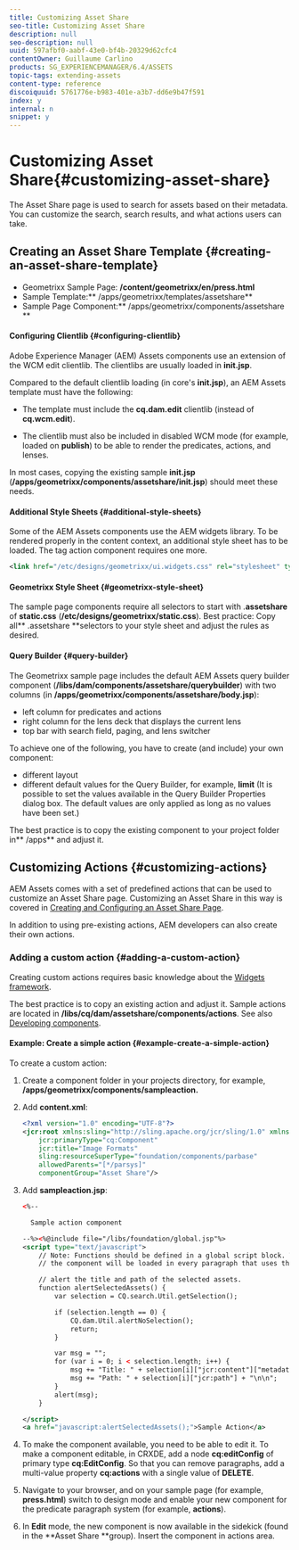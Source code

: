 ```yaml
---
title: Customizing Asset Share
seo-title: Customizing Asset Share
description: null
seo-description: null
uuid: 597afbf0-aabf-43e0-bf4b-20329d62cfc4
contentOwner: Guillaume Carlino
products: SG_EXPERIENCEMANAGER/6.4/ASSETS
topic-tags: extending-assets
content-type: reference
discoiquuid: 5761776e-b983-401e-a3b7-dd6e9b47f591
index: y
internal: n
snippet: y
---
```


# Customizing Asset Share{#customizing-asset-share}

The Asset Share page is used to search for assets based on their metadata. You can customize the search, search results, and what actions users can take.

## Creating an Asset Share Template {#creating-an-asset-share-template}

* Geometrixx Sample Page: **/content/geometrixx/en/press.html**
* Sample Template:** /apps/geometrixx/templates/assetshare**
* Sample Page Component:** /apps/geometrixx/components/assetshare **

#### Configuring Clientlib {#configuring-clientlib}

Adobe Experience Manager (AEM) Assets components use an extension of the WCM edit clientlib. The clientlibs are usually loaded in **init.jsp**.

Compared to the default clientlib loading (in core's **init.jsp**), an AEM Assets template must have the following:

* The template must include the **cq.dam.edit** clientlib (instead of **cq.wcm.edit**).

* The clientlib must also be included in disabled WCM mode (for example, loaded on **publish**) to be able to render the predicates, actions, and lenses.

In most cases, copying the existing sample **init.jsp** (**/apps/geometrixx/components/assetshare/init.jsp**) should meet these needs.

#### Additional Style Sheets {#additional-style-sheets}

Some of the AEM Assets components use the AEM widgets library. To be rendered properly in the content context, an additional style sheet has to be loaded. The tag action component requires one more.

```xml
<link href="/etc/designs/geometrixx/ui.widgets.css" rel="stylesheet" type="text/css">
```

#### Geometrixx Style Sheet {#geometrixx-style-sheet}

The sample page components require all selectors to start with .**assetshare** of **static.css** (**/etc/designs/geometrixx/static.css**). Best practice: Copy all** .assetshare **selectors to your style sheet and adjust the rules as desired.

#### Query Builder {#query-builder}

The Geometrixx sample page includes the default AEM Assets query builder component (**/libs/dam/components/assetshare/querybuilder**) with two columns (in **/apps/geometrixx/components/assetshare/body.jsp**):

* left column for predicates and actions
* right column for the lens deck that displays the current lens
* top bar with search field, paging, and lens switcher

To achieve one of the following, you have to create (and include) your own component:

* different layout
* different default values for the Query Builder, for example, **limit** (It is possible to set the values available in the Query Builder Properties dialog box. The default values are only applied as long as no values have been set.)

The best practice is to copy the existing component to your project folder in** /apps** and adjust it.

## Customizing Actions {#customizing-actions}

AEM Assets comes with a set of predefined actions that can be used to customize an Asset Share page. Customizing an Asset Share in this way is covered in [Creating and Configuring an Asset Share Page](../../assets/using/assets-finder-editor.md#creating-and-configuring-an-asset-share-page).

In addition to using pre-existing actions, AEM developers can also create their own actions.

### Adding a custom action {#adding-a-custom-action}

Creating custom actions requires basic knowledge about the [Widgets framework](/sites/developing/using/reference-materials/widgets-api/index.md).

The best practice is to copy an existing action and adjust it. Sample actions are located in **/libs/cq/dam/assetshare/components/actions**. See also [Developing components](../../sites/developing/using/developing-components-samples.md).

#### Example: Create a simple action {#example-create-a-simple-action}

To create a custom action:

1. Create a component folder in your projects directory, for example, **/apps/geometrixx/components/sampleaction.**
1. Add **content.xml**:

   ```xml
   <?xml version="1.0" encoding="UTF-8"?>
   <jcr:root xmlns:sling="http://sling.apache.org/jcr/sling/1.0" xmlns:cq="http://www.day.com/jcr/cq/1.0" xmlns:jcr="http://www.jcp.org/jcr/1.0"
       jcr:primaryType="cq:Component"
       jcr:title="Image Formats"
       sling:resourceSuperType="foundation/components/parbase"
       allowedParents="[*/parsys]"
       componentGroup="Asset Share"/>
   
   ```

1. Add **sampleaction.jsp**:

   ```xml
   <%--
   
     Sample action component
   
   --%><%@include file="/libs/foundation/global.jsp"%>
   <script type="text/javascript">
       // Note: Functions should be defined in a global script block. The script inside
       // the component will be loaded in every paragraph that uses this component.
   
       // alert the title and path of the selected assets.
       function alertSelectedAssets() {
           var selection = CQ.search.Util.getSelection();
   
           if (selection.length == 0) {
               CQ.dam.Util.alertNoSelection();
               return;
           }
   
           var msg = "";
           for (var i = 0; i < selection.length; i++) {
               msg += "Title: " + selection[i]["jcr:content"]["metadata"]["dc:title"] + "\n";
               msg += "Path: " + selection[i]["jcr:path"] + "\n\n";
           }
           alert(msg);
       }
   
   </script>
   <a href="javascript:alertSelectedAssets();">Sample Action</a>
   
   ```

1. To make the component available, you need to be able to edit it. To make a component editable, in CRXDE, add a node **cq:editConfig** of primary type **cq:EditConfig**. So that you can remove paragraphs, add a multi-value property **cq:actions** with a single value of **DELETE**.
1. Navigate to your browser, and on your sample page (for example, **press.html**) switch to design mode and enable your new component for the predicate paragraph system (for example, **actions**).
1. In **Edit** mode, the new component is now available in the sidekick (found in the **Asset Share **group). Insert the component in actions area.

